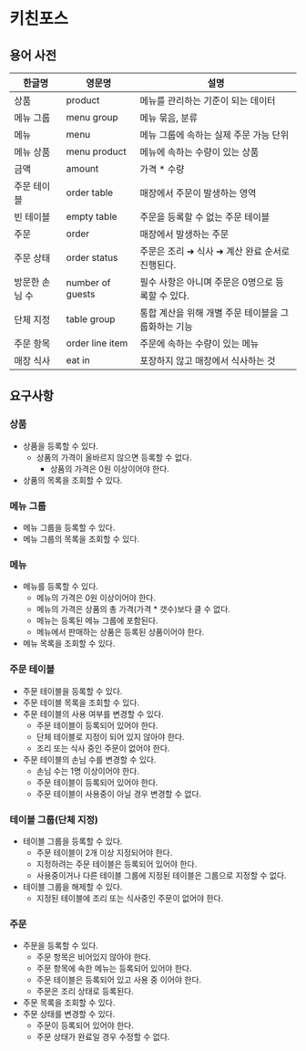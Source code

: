 # 키친포스

## 용어 사전

| 한글명 | 영문명 | 설명 |
| --- | --- | --- |
| 상품 | product | 메뉴를 관리하는 기준이 되는 데이터 |
| 메뉴 그룹 | menu group | 메뉴 묶음, 분류 |
| 메뉴 | menu | 메뉴 그룹에 속하는 실제 주문 가능 단위 |
| 메뉴 상품 | menu product | 메뉴에 속하는 수량이 있는 상품 |
| 금액 | amount | 가격 * 수량 |
| 주문 테이블 | order table | 매장에서 주문이 발생하는 영역 |
| 빈 테이블 | empty table | 주문을 등록할 수 없는 주문 테이블 |
| 주문 | order | 매장에서 발생하는 주문 |
| 주문 상태 | order status | 주문은 조리 ➜ 식사 ➜ 계산 완료 순서로 진행된다. |
| 방문한 손님 수 | number of guests | 필수 사항은 아니며 주문은 0명으로 등록할 수 있다. |
| 단체 지정 | table group | 통합 계산을 위해 개별 주문 테이블을 그룹화하는 기능 |
| 주문 항목 | order line item | 주문에 속하는 수량이 있는 메뉴 |
| 매장 식사 | eat in | 포장하지 않고 매장에서 식사하는 것 |

## 요구사항
### 상품
- 상품을 등록할 수 있다.
  - 상품의 가격이 올바르지 않으면 등록할 수 없다.
    - 상품의 가격은 0원 이상이어야 한다.
- 상품의 목록을 조회할 수 있다.
### 메뉴 그룹
- 메뉴 그룹을 등록할 수 있다.
- 메뉴 그룹의 목록을 조회할 수 있다.
### 메뉴
- 메뉴를 등록할 수 있다.
  - 메뉴의 가격은 0원 이상이어야 한다.
  - 메뉴의 가격은 상품의 총 가격(가격 * 갯수)보다 클 수 없다.
  - 메뉴는 등록된 메뉴 그룹에 포함된다.
  - 메뉴에서 판매하는 상품은 등록된 상품이어야 한다.
- 메뉴 목록을 조회할 수 있다.
### 주문 테이블
- 주문 테이블을 등록할 수 있다.
- 주문 테이블 목록을 조회할 수 있다.
- 주문 테이블의 사용 여부를 변경할 수 있다.
  - 주문 테이블이 등록되어 있어야 한다.
  - 단체 테이블로 지정이 되어 있지 않아야 한다.
  - 조리 또는 식사 중인 주문이 없어야 한다.
- 주문 테이블의 손님 수를 변경할 수 있다.
  - 손님 수는 1명 이상이어야 한다.
  - 주문 테이블이 등록되어 있어야 한다.
  - 주문 테이블이 사용중이 아닐 경우 변경할 수 없다.
### 테이블 그룹(단체 지정)
- 테이블 그룹을 등록할 수 있다.
  - 주문 테이블이 2개 이상 지정되어야 한다.
  - 지정하려는 주문 테이블은 등록되어 있어야 한다.
  - 사용중이거나 다른 테이블 그룹에 지정된 테이블은 그룹으로 지정할 수 없다.
- 테이블 그룹을 해제할 수 있다.
  - 지정된 테이블에 조리 또는 식사중인 주문이 없어야 한다.
### 주문
- 주문을 등록할 수 있다.
  - 주문 항목은 비어있지 않아야 한다.
  - 주문 항목에 속한 메뉴는 등록되어 있어야 한다.
  - 주문 테이블은 등록되어 있고 사용 중 이어야 한다.
  - 주문은 조리 상태로 등록된다.
- 주문 목록을 조회할 수 있다.
- 주문 상태를 변경할 수 있다.
  - 주문이 등록되어 있어야 한다.
  - 주문 상태가 완료일 경우 수정할 수 없다.
